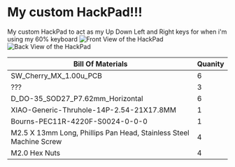 # My custom HackPad!!!
My custom HackPad to act as my Up Down Left and Right keys for when i'm using my 60% keyboard
![Front View of the HackPad](https://github.com/LiveWaffle/hackpad/blob/main/hackpads/WafflePad/Ortho.png)
![Back View of the HackPad](https://github.com/LiveWaffle/hackpad/blob/main/hackpads/WafflePad/OrthoBack.png)


| Bill Of Materials  | Quanity |
| ------------- | ------------- |
| SW_Cherry_MX_1.00u_PCB | 6 |
| ??? | 3 |
| D_DO-35_SOD27_P7.62mm_Horizontal | 6 |
| XIAO-Generic-Thruhole-14P-2.54-21X17.8MM  | 1 |
| Bourns-PEC11R-4220F-S0024-0-0-0  | 1 |
| M2.5 X 13mm Long, Phillips Pan Head, Stainless Steel Machine Screw | 4 |
|M2.0 Hex Nuts| 4 |



